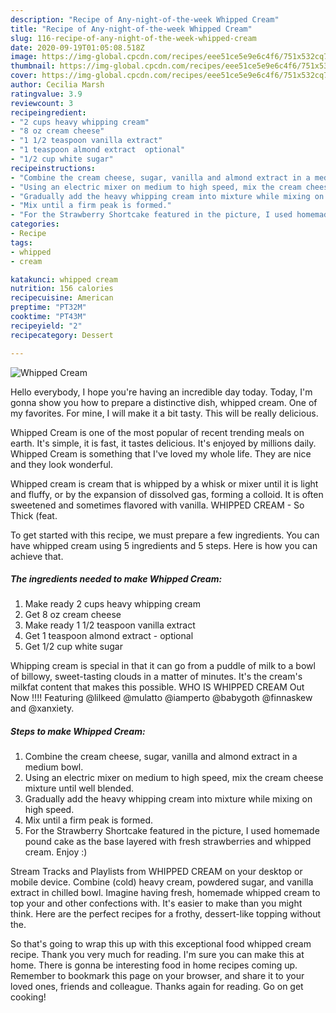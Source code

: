 ```yaml
---
description: "Recipe of Any-night-of-the-week Whipped Cream"
title: "Recipe of Any-night-of-the-week Whipped Cream"
slug: 116-recipe-of-any-night-of-the-week-whipped-cream
date: 2020-09-19T01:05:08.518Z
image: https://img-global.cpcdn.com/recipes/eee51ce5e9e6c4f6/751x532cq70/whipped-cream-recipe-main-photo.jpg
thumbnail: https://img-global.cpcdn.com/recipes/eee51ce5e9e6c4f6/751x532cq70/whipped-cream-recipe-main-photo.jpg
cover: https://img-global.cpcdn.com/recipes/eee51ce5e9e6c4f6/751x532cq70/whipped-cream-recipe-main-photo.jpg
author: Cecilia Marsh
ratingvalue: 3.9
reviewcount: 3
recipeingredient:
- "2 cups heavy whipping cream"
- "8 oz cream cheese"
- "1 1/2 teaspoon vanilla extract"
- "1 teaspoon almond extract  optional"
- "1/2 cup white sugar"
recipeinstructions:
- "Combine the cream cheese, sugar, vanilla and almond extract in a medium bowl."
- "Using an electric mixer on medium to high speed, mix the cream cheese mixture until well blended."
- "Gradually add the heavy whipping cream into mixture while mixing on high speed."
- "Mix until a firm peak is formed."
- "For the Strawberry Shortcake featured in the picture, I used homemade pound cake as the base layered with fresh strawberries and whipped cream. Enjoy :)"
categories:
- Recipe
tags:
- whipped
- cream

katakunci: whipped cream 
nutrition: 156 calories
recipecuisine: American
preptime: "PT32M"
cooktime: "PT43M"
recipeyield: "2"
recipecategory: Dessert

---
```



![Whipped Cream](https://img-global.cpcdn.com/recipes/eee51ce5e9e6c4f6/751x532cq70/whipped-cream-recipe-main-photo.jpg)

Hello everybody, I hope you're having an incredible day today. Today, I'm gonna show you how to prepare a distinctive dish, whipped cream. One of my favorites. For mine, I will make it a bit tasty. This will be really delicious.

Whipped Cream is one of the most popular of recent trending meals on earth. It's simple, it is fast, it tastes delicious. It's enjoyed by millions daily. Whipped Cream is something that I've loved my whole life. They are nice and they look wonderful.

Whipped cream is cream that is whipped by a whisk or mixer until it is light and fluffy, or by the expansion of dissolved gas, forming a colloid. It is often sweetened and sometimes flavored with vanilla. WHIPPED CREAM - So Thick (feat.


To get started with this recipe, we must prepare a few ingredients. You can have whipped cream using 5 ingredients and 5 steps. Here is how you can achieve that.

<!--inarticleads1-->

##### The ingredients needed to make Whipped Cream:

1. Make ready 2 cups heavy whipping cream
1. Get 8 oz cream cheese
1. Make ready 1 1/2 teaspoon vanilla extract
1. Get 1 teaspoon almond extract - optional
1. Get 1/2 cup white sugar


Whipping cream is special in that it can go from a puddle of milk to a bowl of billowy, sweet-tasting clouds in a matter of minutes. It&#39;s the cream&#39;s milkfat content that makes this possible. WHO IS WHIPPED CREAM Out Now !!!! Featuring @lilkeed @mulatto @iamperto @babygoth @finnaskew and @xanxiety. 

<!--inarticleads2-->

##### Steps to make Whipped Cream:

1. Combine the cream cheese, sugar, vanilla and almond extract in a medium bowl.
1. Using an electric mixer on medium to high speed, mix the cream cheese mixture until well blended.
1. Gradually add the heavy whipping cream into mixture while mixing on high speed.
1. Mix until a firm peak is formed.
1. For the Strawberry Shortcake featured in the picture, I used homemade pound cake as the base layered with fresh strawberries and whipped cream. Enjoy :)


Stream Tracks and Playlists from WHIPPED CREAM on your desktop or mobile device. Combine (cold) heavy cream, powdered sugar, and vanilla extract in chilled bowl. Imagine having fresh, homemade whipped cream to top your and other confections with. It&#39;s easier to make than you might think. Here are the perfect recipes for a frothy, dessert-like topping without the. 

So that's going to wrap this up with this exceptional food whipped cream recipe. Thank you very much for reading. I'm sure you can make this at home. There is gonna be interesting food in home recipes coming up. Remember to bookmark this page on your browser, and share it to your loved ones, friends and colleague. Thanks again for reading. Go on get cooking!
